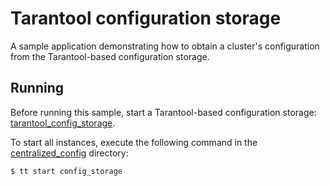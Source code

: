 # Tarantool configuration storage

A sample application demonstrating how to obtain a cluster's configuration from the Tarantool-based configuration storage.

## Running

Before running this sample, start a Tarantool-based configuration storage: [tarantool_config_storage](../tarantool_config_storage).

To start all instances, execute the following command in the [centralized_config](../../../centralized_config) directory:

```console
$ tt start config_storage
```
